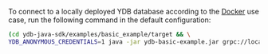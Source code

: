 To connect to a locally deployed YDB database according to the [Docker](../../../../../getting_started/self_hosted/ydb_docker.md) use case, run the following command in the default configuration:

```bash
(cd ydb-java-sdk/examples/basic_example/target && \
YDB_ANONYMOUS_CREDENTIALS=1 java -jar ydb-basic-example.jar grpc://localhost:2136?database=/local )
```

